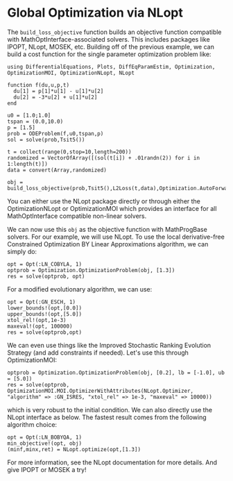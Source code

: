 # Global Optimization via NLopt

The `build_loss_objective` function builds an objective function compatible
with MathOptInterface-associated solvers. This includes packages like
IPOPT, NLopt, MOSEK, etc. Building off of the previous example, we can build a
cost function for the single parameter optimization problem like:

```@example global_optimization
using DifferentialEquations, Plots, DiffEqParamEstim, Optimization, OptimizationMOI, OptimizationNLopt, NLopt

function f(du,u,p,t)
  du[1] = p[1]*u[1] - u[1]*u[2]
  du[2] = -3*u[2] + u[1]*u[2]
end

u0 = [1.0;1.0]
tspan = (0.0,10.0)
p = [1.5]
prob = ODEProblem(f,u0,tspan,p)
sol = solve(prob,Tsit5())

t = collect(range(0,stop=10,length=200))
randomized = VectorOfArray([(sol(t[i]) + .01randn(2)) for i in 1:length(t)])
data = convert(Array,randomized)

obj = build_loss_objective(prob,Tsit5(),L2Loss(t,data),Optimization.AutoForwardDiff())
```

You can either use the NLopt package directly or through either the OptimizationNLopt or OptimizationMOI which provides an interface for all MathOptInterface compatible non-linear solvers.

We can now use this `obj` as the objective function with MathProgBase solvers.
For our example, we will use NLopt. To use the local derivative-free
Constrained Optimization BY Linear Approximations algorithm, we can simply do:

```@example global_optimization
opt = Opt(:LN_COBYLA, 1)
optprob = Optimization.OptimizationProblem(obj, [1.3])
res = solve(optprob, opt)
```

For a modified evolutionary algorithm, we can use:

```@example global_optimization
opt = Opt(:GN_ESCH, 1)
lower_bounds!(opt,[0.0])
upper_bounds!(opt,[5.0])
xtol_rel!(opt,1e-3)
maxeval!(opt, 100000)
res = solve(optprob,opt)
```

We can even use things like the Improved Stochastic Ranking Evolution Strategy
(and add constraints if needed). Let's use this through OptimizationMOI:

```@example global_optimization
optprob = Optimization.OptimizationProblem(obj, [0.2], lb = [-1.0], ub = [5.0])
res = solve(optprob, OptimizationMOI.MOI.OptimizerWithAttributes(NLopt.Optimizer, "algorithm" => :GN_ISRES, "xtol_rel" => 1e-3, "maxeval" => 10000))
```

which is very robust to the initial condition. We can also directly use the NLopt interface as below. The fastest result comes from the
following algorithm choice:

```example global_optimization
opt = Opt(:LN_BOBYQA, 1)
min_objective!(opt, obj)
(minf,minx,ret) = NLopt.optimize(opt,[1.3])
```

For more information, see the NLopt documentation for more details.
And give IPOPT or MOSEK a try!
